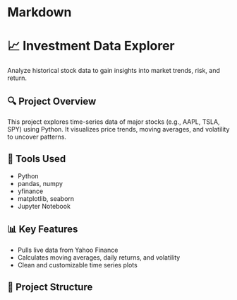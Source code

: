 # Markdown
# 📈 Investment Data Explorer

Analyze historical stock data to gain insights into market trends, risk, and return.

## 🔍 Project Overview
This project explores time-series data of major stocks (e.g., AAPL, TSLA, SPY) using Python. It visualizes price trends, moving averages, and volatility to uncover patterns.

## 🧰 Tools Used
- Python
- pandas, numpy
- yfinance
- matplotlib, seaborn
- Jupyter Notebook

## 📊 Key Features
- Pulls live data from Yahoo Finance
- Calculates moving averages, daily returns, and volatility
- Clean and customizable time series plots

## 📁 Project Structure
